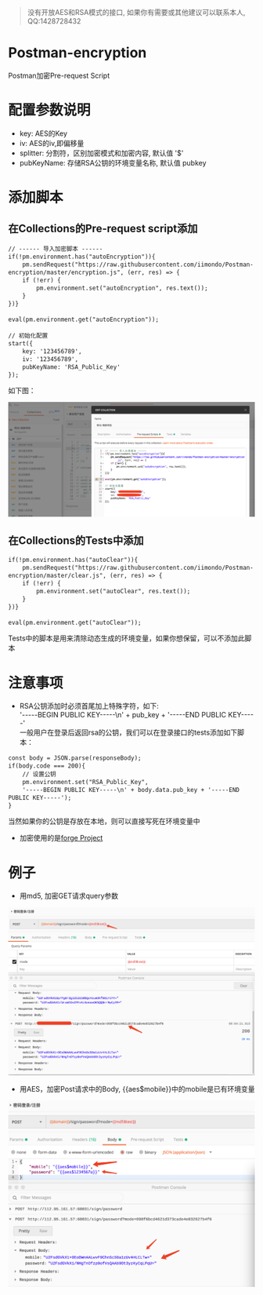 > 没有开放AES和RSA模式的接口, 如果你有需要或其他建议可以联系本人, QQ:1428728432

# Postman-encryption
Postman加密Pre-request Script

# 配置参数说明
- key: AES的Key
- iv: AES的iv,即偏移量
- splitter: 分割符，区别加密模式和加密内容, 默认值 '$'
- pubKeyName: 存储RSA公钥的环境变量名称, 默认值 pubkey

# 添加脚本
## 在Collections的Pre-request script添加
```
// ------ 导入加密脚本 ------
if(!pm.environment.has("autoEncryption")){
    pm.sendRequest("https://raw.githubusercontent.com/iimondo/Postman-encryption/master/encryption.js", (err, res) => {
    if (!err) {
        pm.environment.set("autoEncryption", res.text());
    }
})}

eval(pm.environment.get("autoEncryption"));

// 初始化配置
start({
    key: '123456789',
    iv: '123456789',
    pubKeyName: 'RSA_Public_Key'
});
```
如下图：
<div align=center>
<img src="images/pre-request-script.png" />
</div>

## 在Collections的Tests中添加
```
if(!pm.environment.has("autoClear")){
    pm.sendRequest("https://raw.githubusercontent.com/iimondo/Postman-encryption/master/clear.js", (err, res) => {
    if (!err) {
        pm.environment.set("autoClear", res.text());
    }
})}

eval(pm.environment.get("autoClear"));
```
Tests中的脚本是用来清除动态生成的环境变量，如果你想保留，可以不添加此脚本

# 注意事项
- RSA公钥添加时必须首尾加上特殊字符，如下:<br>'-----BEGIN PUBLIC KEY-----\n' + pub_key + '-----END PUBLIC KEY-----'<br>
一般用户在登录后返回rsa的公钥，我们可以在登录接口的tests添加如下脚本：
```
const body = JSON.parse(responseBody);
if(body.code === 200){
    // 设置公钥
    pm.environment.set("RSA_Public_Key", 
    '-----BEGIN PUBLIC KEY-----\n' + body.data.pub_key + '-----END PUBLIC KEY-----');
}
```
当然如果你的公钥是存放在本地，则可以直接写死在环境变量中
- 加密使用的是[forge Project](https://github.com/digitalbazaar/forge)

# 例子
- 用md5, 加密GET请求query参数
<div align=center>
<img src="images/md5.png" />
</div>

- 用AES，加密Post请求中的Body, {{aes$mobile}}中的mobile是已有环境变量
<div align=center>
<img src="images/aes.png" />
</div>
